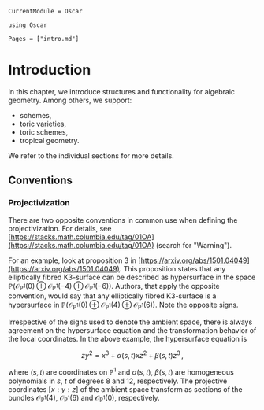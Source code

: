 ```@meta
CurrentModule = Oscar
```

```@setup oscar
using Oscar
```

```@contents
Pages = ["intro.md"]
```

# Introduction

In this chapter, we introduce structures and functionality for algebraic geometry. Among others, we support:
* schemes,
* toric varieties,
* toric schemes,
* tropical geometry.

We refer to the individual sections for more details.


## Conventions

### Projectivization

There are two opposite conventions in common use when defining the projectivization. For details, see [https://stacks.math.columbia.edu/tag/01OA](https://stacks.math.columbia.edu/tag/01OA) (search for "Warning").

For an example, look at proposition 3 in [https://arxiv.org/abs/1501.04049](https://arxiv.org/abs/1501.04049). This proposition states that any elliptically fibred K3-surface can be described as hypersurface in the space $\mathbb{P}(\mathcal{O}_{\mathbb{P}^1}(0) \oplus \mathcal{O}_{\mathbb{P}^1}(-4) \oplus \mathcal{O}_{\mathbb{P}^1}(-6))$. Authors, that apply the opposite convention, would say that any elliptically fibred K3-surface is a hypersurface in $\mathbb{P}(\mathcal{O}_{\mathbb{P}^1}(0) \oplus \mathcal{O}_{\mathbb{P}^1}(4) \oplus \mathcal{O}_{\mathbb{P}^1}(6))$. Note the opposite signs.

Irrespective of the signs used to denote the ambient space, there is always agreement on the hypersurface equation and the transformation behavior of the local coordinates. In the above example, the hypersurface equation is

$$z y^2 = x^3 + \alpha(s,t) x z^2 + \beta(s,t) z^3 \, ,$$

where $(s,t)$ are coordinates on $\mathbb{P}^1$ and $\alpha(s,t)$, $\beta(s,t)$ are homogeneous polynomials in $s$, $t$ of degrees 8 and 12, respectively. The projective coordinates $[x : y : z]$ of the ambient space transform as sections of the bundles $\mathcal{O}_{\mathbb{P}^1}(4)$, $\mathcal{O}_{\mathbb{P}^1}(6)$ and $\mathcal{O}_{\mathbb{P}^1}(0)$, respectively.
